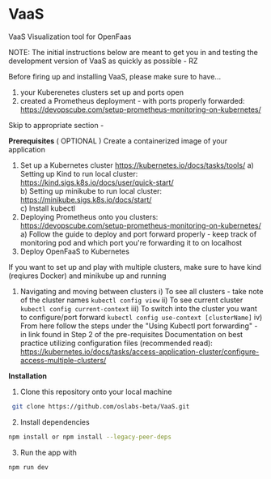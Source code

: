 # VaaS
VaaS
Visualization tool for OpenFaas

NOTE: The initial instructions below are meant to get you in and testing the development version of VaaS as quickly as possible - RZ

Before firing up and installing VaaS, please make sure to have...
1) your Kuberenetes clusters set up and ports open
2) created a Prometheus deployment - with ports properly forwarded: https://devopscube.com/setup-prometheus-monitoring-on-kubernetes/

Skip to appropriate section - 

<b>Prerequisites</b>
( OPTIONAL ) Create a containerized image of your application
1) Set up a Kubernetes cluster https://kubernetes.io/docs/tasks/tools/
  a) Setting up Kind to run local cluster: https://kind.sigs.k8s.io/docs/user/quick-start/ <br />
  b) Setting up minikube to run local cluster: https://minikube.sigs.k8s.io/docs/start/ <br /> 
  c) Install kubectl <br />
2) Deploying Prometheus onto you clusters: https://devopscube.com/setup-prometheus-monitoring-on-kubernetes/
  a) Follow the guide to deploy and port forward properly - keep track of monitoring pod and which port you're forwarding it to on localhost
3) Deploy OpenFaaS to Kubernetes

If you want to set up and play with multiple clusters, make sure to have kind (reqiures Docker) and minikube up and running
1) Navigating and moving between clusters
    i) To see all clusters - take note of the cluster names
    ```kubectl config view```
    ii) To see current cluster
    ```kubectl config current-context```
    iii) To switch into the cluster you want to configure/port forward 
    ```kubectl config use-context [clusterName]```
    iv) From here follow the steps under the "Using Kubectl port forwarding" - in link found in Step 2 of the pre-requisites
Documentation on best practice utilizing configuration files (recommended read): 
https://kubernetes.io/docs/tasks/access-application-cluster/configure-access-multiple-clusters/

<b>Installation</b>

1.  Clone this repository onto your local machine

```sh
 git clone https://github.com/oslabs-beta/VaaS.git
```

2.  Install dependencies

```sh
npm install or npm install --legacy-peer-deps
```

3.  Run the app with

```sh
npm run dev
```

